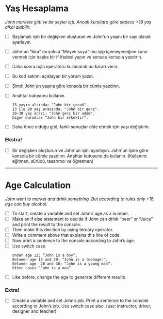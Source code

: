 # Yaş Hesaplama

*John markete gitti ve bir şeyler içti. Ancak kurallara göre sadece +18 yaş alkol alabilir.*

* [ ] Başlamak için bir değişken oluşturun ve John'un yaşını bir sayı olarak ayarlayın.
* [ ] John'un “bira” mı yoksa “Meyve suyu” mu içip içemeyeceğine karar vermek için başka bir if ifadesi yapın ve sonucu konsola yazdırın.
* [ ] Daha sonra üçlü operatörü kullanarak bu kararı verin.
* [ ] Bu kod satırını açıklayan bir yorum yazın.
* [ ] Şimdi John'un yaşına göre konsola bir cümle yazdırın.
* [ ] Anahtar kutusunu kullanın.
    ```
    13 yaşın altında; "John bir çocuk".
    13 ile 20 yaş arasında; "John bir genç".
    20-30 yaş arası; "John genç bir adam".
    Diğer durumlar “John bir erkektir”.
    ```

* [ ] Daha önce olduğu gibi, farklı sonuçlar elde etmek için yaşı değiştirin.

### Ekstra!

* [ ] Bir değişken oluşturun ve John'un işini ayarlayın. John'un işine göre konsola bir cümle yazdırın. Anahtar kutusunu da kullanın. (Kullanım: eğitmen, sürücü, tasarımcı ve öğretmen)

---

# Age Calculation

*John went to market and drink something. But according to rules only +18 age can buy alcohol:*

* [ ] To start, create a variable and set John’s age as a number.
* [ ] Make an if else statement to decide if John can drink “beer” or “Juice” and print the result to the console.
* [ ] Then make this decition by using ternary operator.
* [ ] Write a comment above that explains this line of code.
* [ ] Now print a sentence to the console according to John’s age.
* [ ] Use switch case.
    ```
    Under age 13; “John is a boy”.
    Between age 13 and 20; “John is a teenager”.
    Between age  20 and 30; “John is a young man”.
    Other cases “John is a man”.
    ```
* [ ] Like before, change the age to generate different results.

### Extra!

* [ ] Create a variable and set John’s job. Print a sentence to the console according to John’s job. Use switch case also. (use: instructor, driver, designer and teacher)
